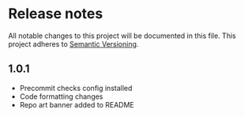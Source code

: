 # Release notes
All notable changes to this project will be documented in this file.
This project adheres to [Semantic Versioning](http://semver.org/).

## 1.0.1
- Precommit checks config installed
- Code formatting changes
- Repo art banner added to README

